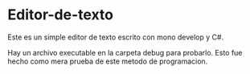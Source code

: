 # Editor-de-texto
Este es un simple editor de texto escrito con mono develop y C#.

Hay un archivo executable en la carpeta debug para probarlo. Esto fue hecho como mera prueba de este metodo de programacion.
